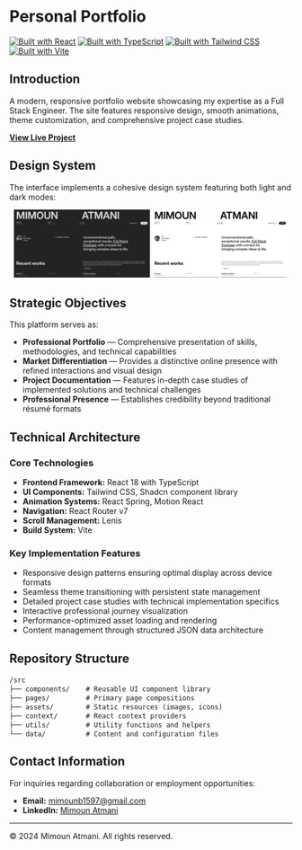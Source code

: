 # Personal Portfolio

[![Built with React](https://img.shields.io/badge/React-20232A?style=for-the-badge&logo=react&logoColor=61DAFB)](https://reactjs.org/)
[![Built with TypeScript](https://img.shields.io/badge/TypeScript-007ACC?style=for-the-badge&logo=typescript&logoColor=white)](https://www.typescriptlang.org/)
[![Built with Tailwind CSS](https://img.shields.io/badge/Tailwind_CSS-38B2AC?style=for-the-badge&logo=tailwind-css&logoColor=white)](https://tailwindcss.com/)
[![Built with Vite](https://img.shields.io/badge/Vite-B73BFE?style=for-the-badge&logo=vite&logoColor=FFD62E)](https://vitejs.dev/)

## Introduction

A modern, responsive portfolio website showcasing my expertise as a Full Stack Engineer. The site features responsive design, smooth animations, theme customization, and comprehensive project case studies.

**[View Live Project](https://mimoun.xyz)**

## Design System

The interface implements a cohesive design system featuring both light and dark modes:

<div align="center">
  <img src="src/assets/Images/WebsiteThumbnailBlack.png" alt="Light Mode Interface" width="48%">
  <img src="src/assets/Images/WebsiteThumbnailWhite.png" alt="Dark Mode Interface" width="48%">
</div>

## Strategic Objectives

This platform serves as:

- **Professional Portfolio** — Comprehensive presentation of skills, methodologies, and technical capabilities
- **Market Differentiation** — Provides a distinctive online presence with refined interactions and visual design
- **Project Documentation** — Features in-depth case studies of implemented solutions and technical challenges
- **Professional Presence** — Establishes credibility beyond traditional résumé formats

## Technical Architecture

### Core Technologies

- **Frontend Framework:** React 18 with TypeScript
- **UI Components:** Tailwind CSS, Shadcn component library
- **Animation Systems:** React Spring, Motion React
- **Navigation:** React Router v7
- **Scroll Management:** Lenis
- **Build System:** Vite

### Key Implementation Features

- Responsive design patterns ensuring optimal display across device formats
- Seamless theme transitioning with persistent state management
- Detailed project case studies with technical implementation specifics
- Interactive professional journey visualization
- Performance-optimized asset loading and rendering
- Content management through structured JSON data architecture

## Repository Structure

```
/src
├── components/    # Reusable UI component library
├── pages/         # Primary page compositions
├── assets/        # Static resources (images, icons)
├── context/       # React context providers
├── utils/         # Utility functions and helpers
└── data/          # Content and configuration files
```

## Contact Information

For inquiries regarding collaboration or employment opportunities:

- **Email:** mimounb1597@gmail.com
- **LinkedIn:** [Mimoun Atmani](https://www.linkedin.com/in/mimoun-atmani/)

---

© 2024 Mimoun Atmani. All rights reserved.

